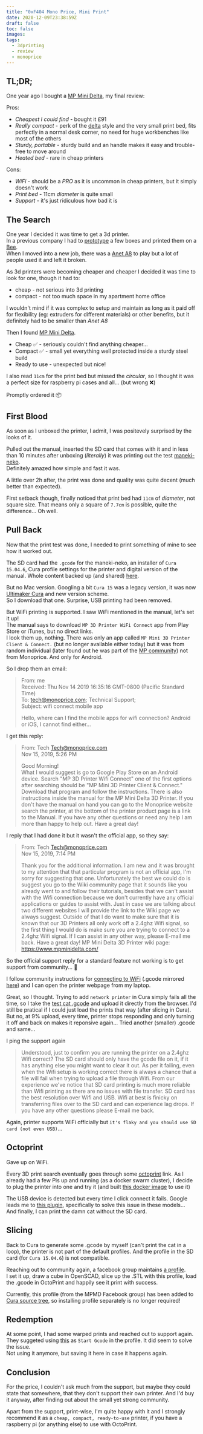 ```yaml
---
title: "0xF404 Mono Price, Mini Print"
date: 2020-12-09T23:38:59Z
draft: false
toc: false
images:
tags: 
  - 3dprinting
  - review
  - monoprice
---
```


## TL;DR;

One year ago I bought a [MP Mini Delta](https://www.monoprice.uk/collections/3d-printers/products/monoprice-mp-mini-delta-3d-printer), my final review:

Pros:
* *Cheapest I could find* - bought it £91
* *Really compact* - perk of the [delta](https://3dinsider.com/what-is-a-delta-3d-printer/) style and the very small print bed, fits perfectly in a normal desk corner, no need for huge workbenches like most of the others
* *Sturdy, portable* - sturdy build and an handle makes it easy and trouble-free to move around
* *Heated bed* - rare in cheap printers

Cons:
* *WiFi* - should be a *PRO* as it is uncommon in cheap printers, but it simply doesn't work
* *Print bed* - 11cm *diameter* is quite small
* *Support* - it's just ridiculous how bad it is


## The Search

One year I decided it was time to get a 3d printer.  
In a previous company I had to [prototype](https://www.openscad.org/) a few boxes and printed them on a [Bee](https://shop.beeverycreative.com/produto/beethefirstplus/).  
When I moved into a new job, there was a [Anet A8](https://www.anet3d.com/product/a8-plus-diy/) to play but a lot of people used it and left it broken.

As 3d printers were becoming cheaper and cheaper I decided it was time to look for one, though it had to:
* cheap - not serious into 3d printing
* compact - not too much space in my apartment home office

I wouldn't mind if it was complex to setup and maintain as long as it paid off for flexibility (eg: extruders for different materials) or other benefits, but it definitely had to be smaller than *Anet A8*

Then I found [MP Mini Delta](https://www.monoprice.uk/collections/3d-printers/products/monoprice-mp-mini-delta-3d-printer).
* Cheap  :white_check_mark: - seriously couldn't find anything cheaper...
* Compact :white_check_mark: - small yet everything well protected inside a sturdy steel build
* Ready to use - unexpected but nice!

I also read `11cm` for the print bed but missed the *circular*, so I thought it was a perfect size for raspberry pi cases and all... (but wrong :x:)

Promptly ordered it :package: 

## First Blood

As soon as I unboxed the printer, I admit, I was positevely surprised by the looks of it.

Pulled out the manual, inserted the SD card that comes with it and in less than 10 minutes after unboxing (*literally*) it was printing out the test [maneki-neko](https://en.wikipedia.org/wiki/Maneki-neko).  
Definitely amazed how simple and fast it was.

A little over 2h after, the print was done and quality was quite decent (much better than expected).

First setback though, finally noticed that print bed had `11cm` of *diameter*, not square size. That means only a square of `7.7cm` is possible, quite the difference... Oh well.

## Pull Back

Now that the print test was done, I needed to print something of mine to see how it worked out.

The SD card had the `.gcode` for the maneki-neko, an installer of `Cura 15.04.6`, Cura profile settings for the printer and digital version of the manual. Whole content backed up (and shared) [here](https://github.com/fopina/mp-mini-delta-cura/tree/main/original-but-old).

But no Mac version. Googling a bit `Cura 15` was a legacy version, it was now [Ultimaker Cura](https://ultimaker.com/software/ultimaker-cura) and new version scheme.  
So I download that one. Surprise, USB printing had been removed.

But WiFi printing is supported. I saw WiFi mentioned in the manual, let's set it up!  
The manual says to download `MP 3D Printer WiFi Connect` app from Play Store or iTunes, but no direct links.  
I look them up, nothing. There was only an app called `MP Mini 3D Printer Client & Connect.` (but no longer available either today) but it was from random individual (later found out he was part of the [MP community](https://www.mpminidelta.com/)) not from Monoprice. And only for Android.

So I drop them an email:

> From: me  
> Received: Thu Nov 14 2019 16:35:16 GMT-0800 (Pacific Standard Time)  
> To: tech@monoprice.com; Technical Support;  
> Subject: wifi connect mobile app  
> 
> Hello, where can I find the mobile apps for wifi connection? Android or iOS, I cannot find either...

I get this reply:

> From: Tech <Tech@monoprice.com>  
> Nov 15, 2019, 5:26 PM  
> 
> Good Morning!  
> What I would suggest is go to Google Play Store on an Android device. Search "MP 3D Printer Wifi Connect" one of the first options after searching should be "MP Mini 3D Printer Client & Connect." Download that program and follow the instructions. There is also instructions inside the manual for the MP Mini Delta 3D  Printer. If you don't have the manual on hand you can go to the Monoprice website search the printer, at the bottom of the printer product page is a link to the Manual. If you have any other questions or need any help I am more than happy to help out. Have a great day!

I reply that I had done it but it wasn't the official app, so they say:

> From: Tech <Tech@monoprice.com>  
> Nov 15, 2019, 7:14 PM  
>
> Thank you for the additional information. I am new and it was brought to my attention that that particular program is not an official app, I'm sorry for suggesting that one. Unfortunately the best we could do is suggest you go to the Wiki community page that it sounds like you already went to and follow their tutorials, besides that we can't assist with the Wifi connection because we don't currently have any official applications or guides to assist with. Just in case we are talking about two different websites I will provide the link to the Wiki page we always suggest. Outside of that I do want to make sure that it is known that our 3D Printers all only work off a 2.4ghz Wifi signal, so the first thing I would do is make sure you are trying to connect to a 2.4ghz Wifi signal. If I can assist in any other way, please E-mail me back. Have a great day!
> MP Mini Delta 3D Printer wiki page: https://www.mpminidelta.com/

So the official support reply for a standard feature not working is to get support from community... :facepalm:

I follow community instructions for [connecting to WiFi](https://www.mpminidelta.com/wifi/g-code_file) (.gcode mirrored [here](https://github.com/fopina/mp-mini-delta-cura/blob/main/original-but-old/wifi_setup.gcode)) and I can open the printer webpage from my laptop.

Great, so I thought. Trying to add `network printer` in Cura simply fails all the time, so I take the [test cat .gcode](https://github.com/fopina/mp-mini-delta-cura/blob/main/original-but-old/auto00-demoCAT.g) and upload it directly from the browser. I'd still be pratical if I could just load the prints that way (after slicing in Cura).  
But no, at 9% upload, every time, printer stops responding and only turning it off and back on makes it reponsive again... Tried another (smaller) .gcode and same...

I ping the support again

 > Understood, just to confirm you are running the printer on a 2.4ghz Wifi correct? The SD card should only have the gcode file on it, if it has anything else you might want to clear it out. As per it failing, even when the Wifi setup is working correct there is always a chance that a file will fail when trying to upload a file through Wifi. From our experience we've notice that SD card printing is much more reliable than Wifi printing as there are no issues with file transfer. SD card has the best resolution over Wifi and USB. Wifi at best is finicky on transferring files over to the SD card and can experience lag drops. If you have any other questions please E-mail me back. 

 Again, printer supports WiFi officially but `it's flaky and you should use SD card (not even USB)`...

## Octoprint

Gave up on WiFi.

Every 3D print search eventually goes through some [octoprint](https://octoprint.org/) link. As I already had a few Pis up and running (as a docker swarm cluster), I decide to plug the printer into one and try it (and built [this docker image](https://github.com/fopina/docker-octoprint) to use it)

The USB device is detected but every time I click connect it fails. Google leads me to [this plugin](https://mpminidelta.com/octoprint/serial_double_open_plugin), specifically to solve this issue in these models...  
And finally, I can print the damn cat without the SD card.

## Slicing

Back to Cura to generate some .gcode by myself (can't print the cat in a loop), the printer is not part of the default profiles. And the profile in the SD card (for `Cura 15.04.6`) is not compatible.

Reaching out to community again, a facebook group maintains [a profile](https://www.mpminidelta.com/slicers/cura).  
I set it up, draw a cube in OpenSCAD, slice up the .STL with this profile, load the .gcode in OctoPrint and happily see it print with success.

Currently, this profile (from the MPMD Facebook group) has been added to [Cura source tree](https://github.com/Ultimaker/Cura/blob/master/resources/definitions/mp_mini_delta.def.json), so installing profile separately is no longer required!

## Redemption

At some point, I had some warped prints and reached out to support again. They suggeted using [this](https://github.com/fopina/mp-mini-delta-cura/blob/main/start_code.gcode) as `Start Gcode` in the profile. It did seem to solve the issue.  
Not using it anymore, but saving it here in case it happens again.

## Conclusion

For the price, I couldn't ask much from the support, but maybe they could state that somewhere, that they don't support their own printer. And I'd buy it anyway, after finding out about the small yet strong community.

Apart from the support, print-wise, I'm quite happy with it and I strongly recommend it as a `cheap, compact, ready-to-use` printer, if you have a raspberry pi (or anything else) to use with OctoPrint.
